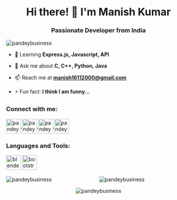 <h1 align="center">Hi there! 👋 I'm Manish Kumar</h1>
<h3 align="center">Passionate Developer from India</h3>

<p align="left"> 
  <img src="https://komarev.com/ghpvc/?username=pandeybusiness&label=Profile%20views&color=0e75b6&style=flat" alt="pandeybusiness" /> 
</p>

- 🌱 Learning **Express.js, Javascript, API**

- 💬 Ask me about **C, C++, Python, Java**

- 📫 Reach me at **manish16112000@gmail.com**

- ⚡ Fun fact: **I think I am funny...**

<h3 align="left">Connect with me:</h3>
<p align="left">
  <a href="https://twitter.com/pandeybusiness" target="_blank">
    <img align="center" src="https://img.icons8.com/color/48/000000/twitter.png" alt="pandeybusiness" height="40" width="40" />
  </a>
  <a href="https://linkedin.com/in/pandeybusiness" target="_blank">
    <img align="center" src="https://img.icons8.com/color/48/000000/linkedin.png" alt="pandeybusiness" height="40" width="40" />
  </a>
  <a href="https://fb.com/manishpandeybusiness" target="_blank">
    <img align="center" src="https://img.icons8.com/color/48/000000/facebook-new.png" alt="pandeybusiness" height="40" width="40" />
  </a>
  <a href="https://instagram.com/pandeybusiness" target="_blank">
    <img align="center" src="https://img.icons8.com/color/48/000000/instagram.png" alt="pandeybusiness" height="40" width="40" />
  </a>
</p>

<h3 align="left">Languages and Tools:</h3>
<p align="left">
  <img src="https://img.icons8.com/color/48/000000/blender.png" alt="blender" width="40" height="40"/>
  <img src="https://img.icons8.com/color/48/000000/bootstrap.png" alt="bootstrap" width="40" height="40"/>
  <!-- Add or modify other tools and languages as needed -->
</p>

<!-- GitHub Stats -->
<p align="center">
  <img align="left" src="https://github-readme-stats.vercel.app/api/top-langs?username=pandeybusiness&show_icons=true&locale=en&layout=compact" alt="pandeybusiness" />
  <img align="center" src="https://github-readme-stats.vercel.app/api?username=pandeybusiness&show_icons=true&locale=en" alt="pandeybusiness" />
</p>
<p align="center">
  <img src="https://github-readme-streak-stats.herokuapp.com/?user=pandeybusiness&" alt="pandeybusiness" />
</p>
